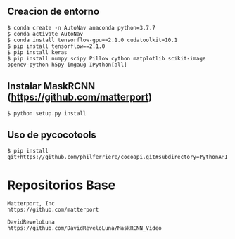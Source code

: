 ## Creacion de entorno
    $ conda create -n AutoNav anaconda python=3.7.7
    $ conda activate AutoNav
    $ conda install tensorflow-gpu==2.1.0 cudatoolkit=10.1
    $ pip install tensorflow==2.1.0
    $ pip install keras
    $ pip install numpy scipy Pillow cython matplotlib scikit-image opencv-python h5py imgaug IPython[all]
    
## Instalar MaskRCNN (https://github.com/matterport)
    $ python setup.py install

## Uso de pycocotools
    $ pip install git+https://github.com/philferriere/cocoapi.git#subdirectory=PythonAPI

# Repositorios Base
    Matterport, Inc
    https://github.com/matterport

    DavidReveloLuna
    https://github.com/DavidReveloLuna/MaskRCNN_Video